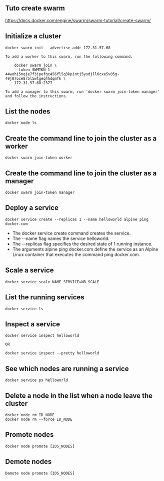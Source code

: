 ## Tuto create swarm
https://docs.docker.com/engine/swarm/swarm-tutorial/create-swarm/


## Initialize a cluster
```
docker swarm init --advertise-addr 172.31.57.68
```

```
To add a worker to this swarm, run the following command:

    docker swarm join \
    --token SWMTKN-1-44wohi5nqje7f3jpefgc456fl5q3kpintj5ysdjll6cxe5v05g-49j07oce8r5l5wtgeq4hdqmfk \
    172.31.57.68:2377

To add a manager to this swarm, run 'docker swarm join-token manager' and follow the instructions.
```

## List the nodes
```
docker node ls
```

## Create the command line to join the cluster as a worker
```
docker swarm join-token worker
```

## Create the command line to join the cluster as a manager
```
docker swarm join-token manager
```

## Deploy a service
```
docker service create --replicas 1 --name helloworld alpine ping docker.com
```

* The docker service create command creates the service.
* The --name flag names the service helloworld.
* The --replicas flag specifies the desired state of 1 running instance.
* The arguments alpine ping docker.com define the service as an Alpine Linux container that executes the command ping docker.com.

## Scale a service
```
docker service scale NAME_SERVICE=NB_SCALE
```

## List the running services
```
docker service ls
```

## Inspect a service 
```
docker service inspect helloworld 

OR

docker service inspect --pretty helloworld
```

## See which nodes are running a service
```
docker service ps helloworld
```

## Delete a node in the list when a node leave the cluster
```
docker node rm ID_NODE  
docker node rm --force ID_NODE
```

## Promote nodes
```
docker node promote [IDS_NODES]
```

## Demote nodes
```
Demote node promote [IDS_NODES]
```